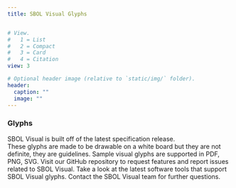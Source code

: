 ```yaml
---
title: SBOL Visual Glyphs


# View.
#   1 = List
#   2 = Compact
#   3 = Card
#   4 = Citation
view: 3

# Optional header image (relative to `static/img/` folder).
header:
  caption: ""
  image: ""
---
```


### Glyphs

SBOL Visual is built off of the latest specification release.\
These glyphs are made to be drawable on a white board but they are not definite, they are guidelines.
Sample visual glyphs are supported in PDF, PNG, SVG.
Visit our GitHub repository to request features and report issues related to SBOL Visual.
Take a look at the latest software tools that support SBOL Visual glyphs.
Contact the SBOL Visual team for further questions.